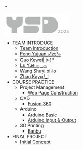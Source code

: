 *<div>
  <img src="https://github.com/erkoww/YSD_img/blob/main/img/1ogo.png?raw=true" width = "200"/>
</div>

* TEAM INTRODUCE
  * [Team Introduction](teamintro.md)
  * [Feng Yujuan ๑ᵒᯅᵒ๑ ](FYJ.md)
  * [Guo Kewei| ᐕ)⁾⁾](GKW.md)
  * [Lu Yue ⌓‿⌓ ](LY.md)
  * [Wang Shuyi oi-io ](WSY.md)
  * [Zhao Kayu !_! ](ZKY.md)
* COURSE PRACTICE
  * Project Management
    * [Web Page Construction](_webbuild.md)
  * CAD
    * [Fusion 360](_fusion360.md)
  * Arduino
    * [Arduino Basic](_arduino_basic.md)
    * [Arduino Input & Output](_arduino_input_output.md) 
  * 3D Printing
    * [Banbu](_Banbu.md) 
* FINAL PROJECT
  * [Initial Concept](_concept.md)
